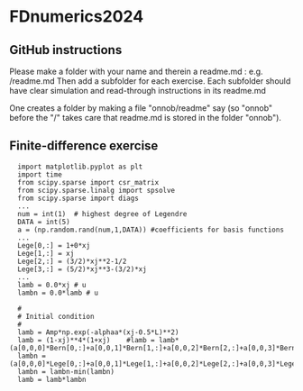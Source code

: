 # FDnumerics2024

## GitHub instructions
Please make a folder with your name and therein a readme.md : e.g. <yourname>/readme.md
Then add a subfolder for each exercise. Each subfolder should have clear simulation and read-through instructions in its readme.md

One creates a folder by making a file "onnob/readme" say (so "onnob" before the "/" takes care that readme.md is stored in the folder "onnob").

## Finite-difference exercise

  ```
    import matplotlib.pyplot as plt
    import time
    from scipy.sparse import csr_matrix
    from scipy.sparse.linalg import spsolve
    from scipy.sparse import diags
    ...
    num = int(1)  # highest degree of Legendre
    DATA = int(5)
    a = (np.random.rand(num,1,DATA)) #coefficients for basis functions
    ...
    Lege[0,:] = 1+0*xj
    Lege[1,:] = xj
    Lege[2,:] = (3/2)*xj**2-1/2
    Lege[3,:] = (5/2)*xj**3-(3/2)*xj
    ... 
    lamb = 0.0*xj # u
    lambn = 0.0*lamb # u
    
    #
    # Initial condition
    #
    lamb = Amp*np.exp(-alphaa*(xj-0.5*L)**2)
    lamb = (1-xj)**4*(1+xj)    #lamb = lamb*(a[0,0,0]*Bern[0,:]+a[0,0,1]*Bern[1,:]+a[0,0,2]*Bern[2,:]+a[0,0,3]*Bern[3,:])
    lambn = (a[0,0,0]*Lege[0,:]+a[0,0,1]*Lege[1,:]+a[0,0,2]*Lege[2,:]+a[0,0,3]*Lege[3,:])
    lambn = lambn-min(lambn)
    lamb = lamb*lambn
  ```

